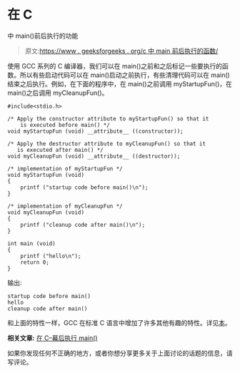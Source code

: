 # 在 C

中 main()前后执行的功能

> 原文:[https://www . geeksforgeeks . org/c 中 main 前后执行的函数/](https://www.geeksforgeeks.org/functions-that-are-executed-before-and-after-main-in-c/)

使用 GCC 系列的 C 编译器，我们可以在 main()之前和之后标记一些要执行的函数。所以有些启动代码可以在 main()启动之前执行，有些清理代码可以在 main()结束之后执行。例如，在下面的程序中，在 main()之前调用 myStartupFun()，在 main()之后调用 myCleanupFun()。

```
#include<stdio.h>

/* Apply the constructor attribute to myStartupFun() so that it
    is executed before main() */
void myStartupFun (void) __attribute__ ((constructor));

/* Apply the destructor attribute to myCleanupFun() so that it
   is executed after main() */
void myCleanupFun (void) __attribute__ ((destructor));

/* implementation of myStartupFun */
void myStartupFun (void)
{
    printf ("startup code before main()\n");
}

/* implementation of myCleanupFun */
void myCleanupFun (void)
{
    printf ("cleanup code after main()\n");
}

int main (void)
{
    printf ("hello\n");
    return 0;
}
```

输出:

```
startup code before main()
hello
cleanup code after main()

```

和上面的特性一样，GCC 在标准 C 语言中增加了许多其他有趣的特性。详见[本](http://drdobbs.com/cpp/184401956)。

**相关文章:**
[在 C–幕后执行 main()](https://www.geeksforgeeks.org/executing-main-in-c-behind-the-scene/)

如果你发现任何不正确的地方，或者你想分享更多关于上面讨论的话题的信息，请写评论。
